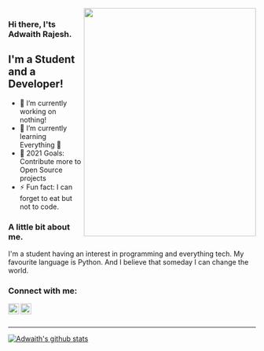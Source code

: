 <img align=right src="https://bn1302files.storage.live.com/y4mX_vOH3CteB9F1imUkhMDGKGgRG5FoQoGsEBwnbjAfbohROR0mpe1xJT_w5bDpB_IaBGiNs3I64F_yEHbsBWmrNZxg8OATEzS3vP5ln1uycPdyID7CxS4o1gnUW4bis2vGHlrhvS1a2nT2JdARzZhe2XJOS4-hUxgNdIgZEEOJEiE1oxtc6QcU1NN7tZrQ93Q?width=1145&height=1741&cropmode=none" width="350" height="465" />

### Hi there, I'ts Adwaith Rajesh.

## I'm a Student and a Developer!
- 🔭 I’m currently working on nothing!
- 🌱 I’m currently learning Everything 🤣
- 🥅 2021 Goals: Contribute more to Open Source projects
- ⚡ Fun fact: I can forget to eat but not to code.


### A little bit about me.

I'm a student having an interest in programming and everything tech. My favourite language is Python.
And I believe that someday I can change the world.

### Connect with me:

[<img align="left" alt="https://twitter.com/AdwaithRajesh5" width="22px" src="https://cdn.jsdelivr.net/npm/simple-icons@v3/icons/twitter.svg" />](https://twitter.com/AdwaithRajesh_)
[<img align="left" alt="codeSTACKr | Instagram" width="22px" src="https://cdn.jsdelivr.net/npm/simple-icons@v3/icons/instagram.svg" />](https://www.instagram.com/adwaith__rajesh/)
<br />
<br />

---

[![Adwaith's github stats](https://github-readme-stats.vercel.app/api?username=Adwaith-Rajesh)](https://github.com/anuraghazra/github-readme-stats)

